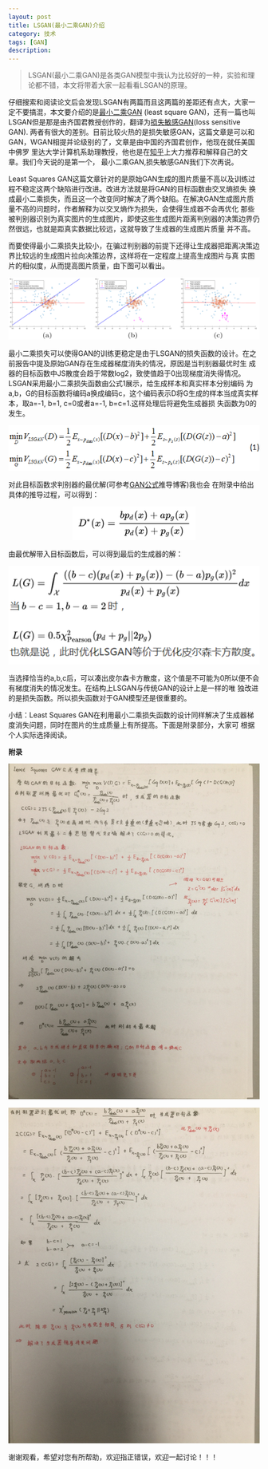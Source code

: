 ```yaml
---
layout: post
title: LSGAN(最小二乘GAN)介绍
category: 技术
tags: [GAN]
description: 
---
```


>LSGAN(最小二乘GAN)是各类GAN模型中我认为比较好的一种，实验和理论都不错，本文将带着大家一起看看LSGAN的原理。

仔细搜索和阅读论文后会发现LSGAN有两篇而且这两篇的差距还有点大，大家一定不要搞混，本文要介绍的是[最小二乘GAN](https://arxiv.org/abs/1611.04076)
(least square GAN)，还有一篇也叫LSGAN但是那是由齐国君教授创作的，翻译为[损失敏感GAN](https://arxiv.org/abs/1701.06264)(loss sensitive GAN).
两者有很大的差别。目前比较火热的是损失敏感GAN，这篇文章是可以和GAN，WGAN相提并论级别的了，文章是由中国的齐国君创作，他现在就任美国中佛罗
里达大学计算机系助理教授，他也是在[知乎](https://zhuanlan.zhihu.com/p/25204020)上大力推荐和解释自己的文章。我们今天说的是第一个，
最小二乘GAN,损失敏感GAN我们下次再说。

Least Squares GAN这篇文章针对的是原始GAN生成的图片质量不高以及训练过程不稳定这两个缺陷进行改进。改进方法就是将GAN的目标函数由交叉熵损失
换成最小二乘损失，而且这一个改变同时解决了两个缺陷。在解决GAN生成图片质量不高的问题时，作者解释为以交叉熵作为损失，会使得生成器不会再优化
那些被判别器识别为真实图片的生成图片，即使这些生成图片距离判别器的决策边界仍然很远，也就是距真实数据比较远，这就导致了生成器的生成图片质量
并不高。

而要使得最小二乘损失比较小，在骗过判别器的前提下还得让生成器把距离决策边界比较远的生成图片拉向决策边界，这样将在一定程度上提高生成图片与真
实图片的相似度，从而提高图片质量，由下图可以看出。

<p align="center">
    <img src="/assets/img/LSGAN/LSGAN.png">
</p>

最小二乘损失可以使得GAN的训练更稳定是由于LSGAN的损失函数的设计。在之前报告中提及原始GAN存在生成器梯度消失的情况，原因是当判别器最优时生
成器的目标函数中JS散度会趋于常数log2，致使值趋于0出现梯度消失得情况。LSGAN采用最小二乘损失函数由公式1展示，给生成样本和真实样本分别编码
为a,b，G的目标函数将编码a换成编码c，这个编码表示D将G生成的样本当成真实样本，取a=-1, b=1, c=0或者a=-1, b=c=1.这样处理后将避免生成器损
失函数为0的发生。

<p align="center">
    <img src="/assets/img/LSGAN/equation1.png">
</p>

对此目标函数求判别器的最优解(可参考[GAN公式](http://www.twistedwg.com/2018/01/31/GAN-equation-introduce.html)推导博客)我也会
在附录中给出具体的推导过程，可以得到：

<p align="center">
    <img src="/assets/img/LSGAN/equation2.png">
</p>

由最优解带入目标函数后，可以得到最后的生成器的解：

<p align="center">
    <img src="/assets/img/LSGAN/equation3.png">
</p>

当选择恰当的a,b,c后，可以凑出皮尔森卡方散度，这个值是不可能为0所以便不会有梯度消失的情况发生。在结构上LSGAN与传统GAN的设计上是一样的唯
独改进的是损失函数。所以损失函数对于GAN模型还是很重要的。

小结：Least Squares GAN在利用最小二乘损失函数的设计同样解决了生成器梯度消失问题，同时在图片的生成质量上有所提高。下面是附录部分，大家可
根据个人实际选择阅读。

**附录**

<p align="center">
    <img src="/assets/img/LSGAN/LSGAN1.png">
</p>

<p align="center">
    <img src="/assets/img/LSGAN/LSGAN2.png">
</p>

谢谢观看，希望对您有所帮助，欢迎指正错误，欢迎一起讨论！！！